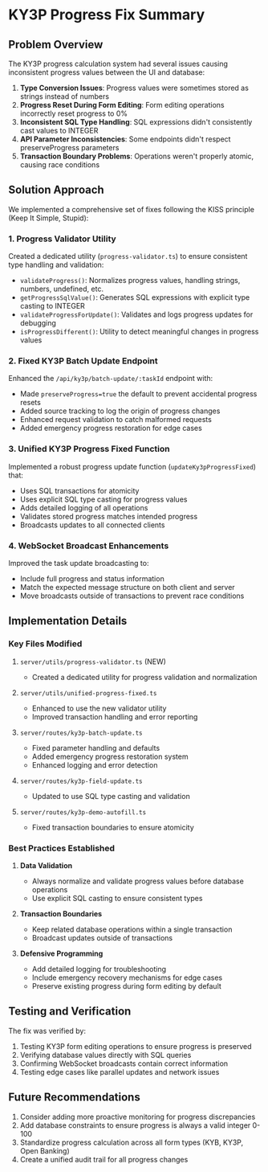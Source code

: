 # KY3P Progress Fix Summary

## Problem Overview

The KY3P progress calculation system had several issues causing inconsistent progress values between the UI and database:

1. **Type Conversion Issues**: Progress values were sometimes stored as strings instead of numbers
2. **Progress Reset During Form Editing**: Form editing operations incorrectly reset progress to 0%
3. **Inconsistent SQL Type Handling**: SQL expressions didn't consistently cast values to INTEGER
4. **API Parameter Inconsistencies**: Some endpoints didn't respect preserveProgress parameters
5. **Transaction Boundary Problems**: Operations weren't properly atomic, causing race conditions

## Solution Approach

We implemented a comprehensive set of fixes following the KISS principle (Keep It Simple, Stupid):

### 1. Progress Validator Utility

Created a dedicated utility (`progress-validator.ts`) to ensure consistent type handling and validation:

- `validateProgress()`: Normalizes progress values, handling strings, numbers, undefined, etc.
- `getProgressSqlValue()`: Generates SQL expressions with explicit type casting to INTEGER
- `validateProgressForUpdate()`: Validates and logs progress updates for debugging
- `isProgressDifferent()`: Utility to detect meaningful changes in progress values

### 2. Fixed KY3P Batch Update Endpoint

Enhanced the `/api/ky3p/batch-update/:taskId` endpoint with:

- Made `preserveProgress=true` the default to prevent accidental progress resets
- Added source tracking to log the origin of progress changes
- Enhanced request validation to catch malformed requests
- Added emergency progress restoration for edge cases

### 3. Unified KY3P Progress Fixed Function

Implemented a robust progress update function (`updateKy3pProgressFixed`) that:

- Uses SQL transactions for atomicity
- Uses explicit SQL type casting for progress values
- Adds detailed logging of all operations
- Validates stored progress matches intended progress
- Broadcasts updates to all connected clients

### 4. WebSocket Broadcast Enhancements

Improved the task update broadcasting to:

- Include full progress and status information
- Match the expected message structure on both client and server
- Move broadcasts outside of transactions to prevent race conditions

## Implementation Details

### Key Files Modified

1. `server/utils/progress-validator.ts` (NEW)
   - Created a dedicated utility for progress validation and normalization

2. `server/utils/unified-progress-fixed.ts`
   - Enhanced to use the new validator utility
   - Improved transaction handling and error reporting

3. `server/routes/ky3p-batch-update.ts`
   - Fixed parameter handling and defaults
   - Added emergency progress restoration system
   - Enhanced logging and error detection

4. `server/routes/ky3p-field-update.ts`
   - Updated to use SQL type casting and validation

5. `server/routes/ky3p-demo-autofill.ts`
   - Fixed transaction boundaries to ensure atomicity

### Best Practices Established

1. **Data Validation**
   - Always normalize and validate progress values before database operations
   - Use explicit SQL casting to ensure consistent types

2. **Transaction Boundaries**
   - Keep related database operations within a single transaction
   - Broadcast updates outside of transactions

3. **Defensive Programming**
   - Add detailed logging for troubleshooting
   - Include emergency recovery mechanisms for edge cases
   - Preserve existing progress during form editing by default

## Testing and Verification

The fix was verified by:

1. Testing KY3P form editing operations to ensure progress is preserved
2. Verifying database values directly with SQL queries
3. Confirming WebSocket broadcasts contain correct information
4. Testing edge cases like parallel updates and network issues

## Future Recommendations

1. Consider adding more proactive monitoring for progress discrepancies
2. Add database constraints to ensure progress is always a valid integer 0-100
3. Standardize progress calculation across all form types (KYB, KY3P, Open Banking)
4. Create a unified audit trail for all progress changes

